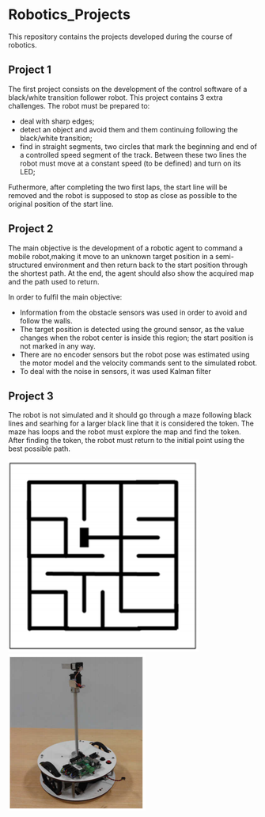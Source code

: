 # Robotics_Projects
This repository contains the projects developed during the course of robotics. 

## Project 1
The first project consists on the development of the control software of a black/white transition follower robot.
This project contains 3 extra challenges.
  The robot must be prepared to:
  * deal with sharp edges;
  * detect an object and avoid them and them continuing following the black/white transition;
  * find in straight segments, two circles that mark the beginning and end of a controlled speed segment of the track. Between 
these two lines the robot must move at a constant speed (to be defined) and turn on its LED;

Futhermore, after completing the two first laps, the start line will be removed and the robot is supposed to stop as close as 
possible to the original position of the start line.

## Project 2
The main objective is the development of a robotic agent to command a mobile robot,making it move to an unknown target 
position in a semi-structured environment and then return back to the start position through the shortest path. At the end, 
the agent should also show the acquired map and the path used to return.

In order to fulfil the main objective:
* Information from the obstacle sensors was used in order to avoid and follow the walls.
* The target position is detected using the ground sensor, as the value changes when the robot center is inside this region; 
the start position is not marked in any way.
* There are no encoder sensors but the robot pose was estimated using the motor model and the velocity commands sent 
to the simulated robot.
* To deal with the noise in sensors, it was used Kalman filter

## Project 3
The robot is not simulated and it should go through a maze following black lines and searhing for a larger black line that it is 
considered the token. The maze has loops and the robot must explore the map and find the token. After finding the token, the robot
must return to the initial point using the best possible path. 

![alt text](https://raw.githubusercontent.com/PedroAsantos/Robotics_Projects/master/p3/maze.png)
![alt text](https://raw.githubusercontent.com/PedroAsantos/Robotics_Projects/master/p3/robot.png)
